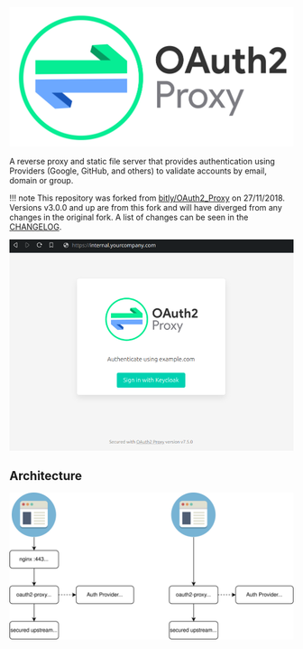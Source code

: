 ![OAuth2 Proxy](assets/logos/OAuth2_Proxy_horizontal.svg)

A reverse proxy and static file server that provides authentication using Providers (Google, GitHub, and others)
to validate accounts by email, domain or group.

!!! note
    This repository was forked from [bitly/OAuth2_Proxy](https://github.com/bitly/oauth2_proxy) on 27/11/2018.
    Versions v3.0.0 and up are from this fork and will have diverged from any changes in the original fork.
    A list of changes can be seen in the [CHANGELOG](https://github.com/oauth2-proxy/oauth2-proxy/blob/master/CHANGELOG.md).

![Sign In Page](assets/screenshots/sign-in-page.png)

## Architecture

![OAuth2 Proxy Architecture](assets/diagrams/architecture.svg)
